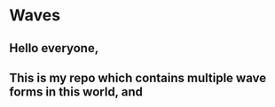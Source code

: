# Waves
## Hello everyone, 
## This is my repo which contains multiple wave forms in this world, and 

